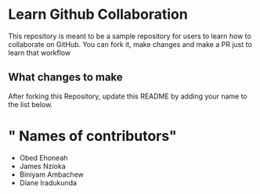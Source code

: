 
# Learn Github Collaboration
This repository is meant to be a sample repository for users to learn how to collaborate on GitHub. You can fork it, make changes and make a PR just to learn that workflow

## What changes to make
After forking this Repository, update this README by adding your name to the list below.

# " Names of contributors"
- Obed Ehoneah
- James Nzioka
- Biniyam Ambachew
- Diane Iradukunda
